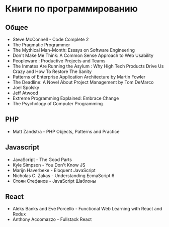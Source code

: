 # Книги по программированию

## Общее

* Steve McConnell - Code Complete 2
* The Pragmatic Programmer
* The Mythical Man-Month: Essays on Software Engineering
* Don't Make Me Think: A Common Sense Approach to Web Usability
* Peopleware : Productive Projects and Teams
* The Inmates Are Running the Asylum : Why High Tech Products Drive Us Crazy and How To Restore The Sanity
* Patterns of Enterprise Application Architecture by Martin Fowler
* The Deadline: A Novel About Project Management by Tom DeMarco
* Joel Spolsky
* Jeff Atwood
* Extreme Programming Explained: Embrace Change
* The Psychology of Computer Programming

## PHP

* Matt Zandstra - PHP Objects, Patterns and Practice

## Javascript

* JavaScript - The Good Parts
* Kyle Simpson - You Don't Know JS
* Marijn Haverbeke - Eloquent JavaScript
* Nicholas C. Zakas - Understanding EcmaScript 6
* Стоян Стефанов - JavaScript Шаблоны


## React

* Aleks Banks and Eve Porcello - Functional Web Learning with React and Redux
* Anthony Accomazzo - Fullstack React

